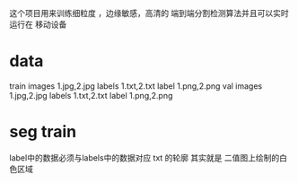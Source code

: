 这个项目用来训练细粒度 ，边缘敏感，高清的 端到端分割检测算法并且可以实时运行在 移动设备
# data
  train
    images
      1.jpg,2.jpg
    labels
      1.txt,2.txt
    label
      1.png,2.png
  val
    images
      1.jpg,2.jpg
    labels
      1.txt,2.txt
    label
      1.png,2.png

# seg train
label中的数据必须与labels中的数据对应
txt 的轮廓 其实就是 二值图上绘制的白色区域
